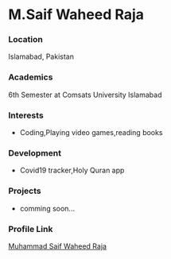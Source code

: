 # M.Saif Waheed Raja

### Location

Islamabad, Pakistan

### Academics

6th Semester at Comsats University Islamabad

### Interests

- Coding,Playing video games,reading books

### Development

- Covid19 tracker,Holy Quran app

### Projects

- comming soon...

### Profile Link

[Muhammad Saif Waheed Raja](https://github.com/SafuRaja7)